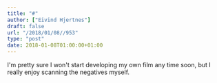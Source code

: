 ```yaml
---
title: "#"
author: ["Eivind Hjertnes"]
draft: false
url: "/2018/01/08//953"
type: "post"
date: 2018-01-08T01:00:00+01:00
---
```


I'm pretty sure I won't start developing my own film any time soon, but
I really enjoy scanning the negatives myself.
